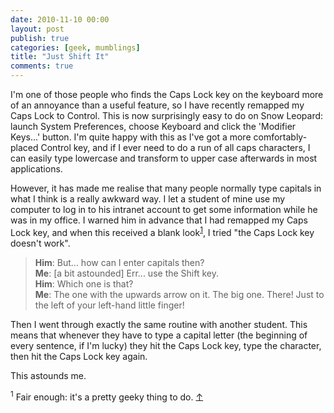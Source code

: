 ```yaml
---
date: 2010-11-10 00:00
layout: post
publish: true
categories: [geek, mumblings]
title: "Just Shift It"
comments: true
---
```


I'm one of those people who finds the Caps Lock key on the keyboard more of an annoyance than a useful feature, so I have recently remapped my Caps Lock to Control. This is now surprisingly easy to do on Snow Leopard: launch System Preferences, choose Keyboard and click the 'Modifier Keys...' button. I'm quite happy with this as I've got a more comfortably-placed Control key, and if I ever need to do a run of all caps characters, I can easily type lowercase and transform to upper case afterwards in most applications.

However, it has made me realise that many people normally type capitals in what I think is a really awkward way. I let a student of mine use my computer to log in to his intranet account to get some information while he was in my office. I warned him in advance that I had remapped my Caps Lock key, and when this received a blank look<sup id="r1-101110"><a href="#f1-101110">1</a></sup>, I tried "the Caps Lock key doesn't work".

> **Him**: But... how can I enter capitals then?<br />
> **Me**: [a bit astounded] Err... use the Shift key.<br />
> **Him**: Which one is that?<br />
> **Me**: The one with the upwards arrow on it. The big one. There! Just to the left of your left-hand little finger!

Then I went through exactly the same routine with another student. This means that whenever they have to type a capital letter (the beginning of every sentence, if I'm lucky) they hit the Caps Lock key, type the character, then hit the Caps Lock key again. 

This astounds me.

<p><sup id="f1-101110">1</sup> Fair enough: it's a pretty geeky thing to do. <a href="#r1-101110">&uarr;</a></p>
